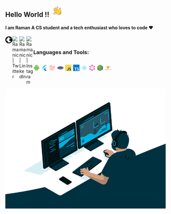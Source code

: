 ## Hello World !! <img height="40" src="https://github.com/ramanic/ramanic/raw/master/hand.gif" />
#### I am Raman A CS student and a tech enthusiast who loves to code ❤️
[<img align="left" alt="Ramanic" width="22px" src="https://raw.githubusercontent.com/iconic/open-iconic/master/svg/globe.svg" />](https://ramanic.github.io)
[<img align="left" alt="Ramanic | Twitter" width="22px" src="https://cdn.jsdelivr.net/npm/simple-icons@v3/icons/twitter.svg" />](https://twitter.com/_ramanic)
[<img align="left" alt="Ramanic | LinkedIn" width="22px" src="https://cdn.jsdelivr.net/npm/simple-icons@v3/icons/linkedin.svg" />](https://www.linkedin.com/in/ramanic/)
[<img align="left" alt="Ramanic | Instagram" width="22px" src="https://cdn.jsdelivr.net/npm/simple-icons@v3/icons/instagram.svg" />](https://www.instagram.com/_ramanic/) 
<br/>
### Languages and Tools:
<code><img alt="Android" height="20" src="https://raw.githubusercontent.com/github/explore/80688e429a7d4ef2fca1e82350fe8e3517d3494d/topics/android/android.png"></code>
<code><img alt="Flutter" height="20" src="https://raw.githubusercontent.com/github/explore/80688e429a7d4ef2fca1e82350fe8e3517d3494d/topics/flutter/flutter.png"></code>
<code><img alt ="Laravel" height="20" src="https://raw.githubusercontent.com/github/explore/80688e429a7d4ef2fca1e82350fe8e3517d3494d/topics/laravel/laravel.png"></code>
<code><img alt="PHP" height="20" src="https://raw.githubusercontent.com/github/explore/80688e429a7d4ef2fca1e82350fe8e3517d3494d/topics/php/php.png"></code>
<code><img alt ="JavaScript" height="20" src="https://raw.githubusercontent.com/github/explore/80688e429a7d4ef2fca1e82350fe8e3517d3494d/topics/javascript/javascript.png"></code>
<code><img alt="TypeScript" height="20" src="https://raw.githubusercontent.com/github/explore/80688e429a7d4ef2fca1e82350fe8e3517d3494d/topics/typescript/typescript.png"></code>
<code><img alt="React JS" height="20" src="https://raw.githubusercontent.com/github/explore/80688e429a7d4ef2fca1e82350fe8e3517d3494d/topics/react/react.png"></code>
<code><img alt="Graphql" height="20" src="https://raw.githubusercontent.com/github/explore/5c058a388828bb5fde0bcafd4bc867b5bb3f26f3/topics/graphql/graphql.png"></code>
<code><img alt ="NodeJs" height="20" src="https://raw.githubusercontent.com/github/explore/80688e429a7d4ef2fca1e82350fe8e3517d3494d/topics/nodejs/nodejs.png"></code>
<code><img alt="Tensorflow" height="20" src="https://raw.githubusercontent.com/github/explore/80688e429a7d4ef2fca1e82350fe8e3517d3494d/topics/tensorflow/tensorflow.png"></code>
<br />
<br />
<br />
<img alt="Raman Lamichane" src="https://github.com/ramanic/ramanic/raw/master/code.gif">
<br />
---




